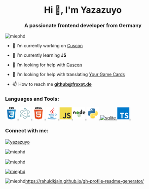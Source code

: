 <h1 align="center">Hi 👋, I'm Yazazuyo</h1>
<h3 align="center">A passionate frontend developer from Germany</h3>

<p align="left"> <img src="https://komarev.com/ghpvc/?username=miephd&label=Profile%20views&color=0e75b6&style=flat" alt="miephd" /> </p>

- 🔭 I’m currently working on [Cuscon](https://github.com/MiepHD/cuscon)

- 🌱 I’m currently learning **JS**

- 🤝 I’m looking for help with [Cuscon](https://github.com/MiepHD/cuscon)

- 🤝 I’m looking for help with translating [Your Game Cards](https://github.com/MiepHD/your-game-cards)

- 📫 How to reach me **github@froxot.de**

<h3 align="left">Languages and Tools:</h3>
<p align="left"> <a href="https://www.w3schools.com/css/" target="_blank" rel="noreferrer"> <img src="https://raw.githubusercontent.com/devicons/devicon/master/icons/css3/css3-original-wordmark.svg" alt="css3" width="40" height="40"/> </a> <a href="https://www.electronjs.org" target="_blank" rel="noreferrer"> <img src="https://raw.githubusercontent.com/devicons/devicon/master/icons/electron/electron-original.svg" alt="electron" width="40" height="40"/> </a> <a href="https://www.w3.org/html/" target="_blank" rel="noreferrer"> <img src="https://raw.githubusercontent.com/devicons/devicon/master/icons/html5/html5-original-wordmark.svg" alt="html5" width="40" height="40"/> </a> <a href="https://www.java.com" target="_blank" rel="noreferrer"> <img src="https://raw.githubusercontent.com/devicons/devicon/master/icons/java/java-original.svg" alt="java" width="40" height="40"/> </a> <a href="https://developer.mozilla.org/en-US/docs/Web/JavaScript" target="_blank" rel="noreferrer"> <img src="https://raw.githubusercontent.com/devicons/devicon/master/icons/javascript/javascript-original.svg" alt="javascript" width="40" height="40"/> </a> <a href="https://nodejs.org" target="_blank" rel="noreferrer"> <img src="https://raw.githubusercontent.com/devicons/devicon/master/icons/nodejs/nodejs-original-wordmark.svg" alt="nodejs" width="40" height="40"/> </a> <a href="https://www.python.org" target="_blank" rel="noreferrer"> <img src="https://raw.githubusercontent.com/devicons/devicon/master/icons/python/python-original.svg" alt="python" width="40" height="40"/> </a> <a href="https://www.sqlite.org/" target="_blank" rel="noreferrer"> <img src="https://www.vectorlogo.zone/logos/sqlite/sqlite-icon.svg" alt="sqlite" width="40" height="40"/> </a> <a href="https://www.typescriptlang.org/" target="_blank" rel="noreferrer"> <img src="https://raw.githubusercontent.com/devicons/devicon/master/icons/typescript/typescript-original.svg" alt="typescript" width="40" height="40"/> </a> </p>

<h3 align="left">Connect with me:</h3>
<p align="left">
<a href="https://www.youtube.com/c/yazazuyo" target="blank"><img align="center" src="https://raw.githubusercontent.com/rahuldkjain/github-profile-readme-generator/master/src/images/icons/Social/youtube.svg" alt="yazazuyo" height="30" width="40" /></a>
</p>

<p><img align="center" src="https://github-readme-streak-stats.herokuapp.com/?user=miephd&theme=dark" alt="miephd" /></p>

<p><img align="center" src="https://github-readme-stats.vercel.app/api?username=miephd&show_icons=true&theme=dracula&locale=en" alt="miephd" /></p>

<p align="left"> <a href="https://github.com/ryo-ma/github-profile-trophy"><img src="https://github-profile-trophy.vercel.app/?username=miephd&margin-w=15&margin-h=15&theme=dracula&title=Joined2020,Commits,Stars,PullRequest,Reviews,Experience,Repositories" alt="miephd" /></a> </p>

<p><img align="left" src="https://github-readme-stats.vercel.app/api/top-langs?username=miephd&show_icons=true&theme=dracula&locale=en&layout=compact" alt="miephd" /></p>

https://rahuldkjain.github.io/gh-profile-readme-generator/

